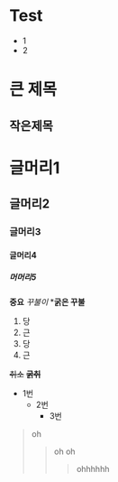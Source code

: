 # Test
- 1
- 2

큰 제목
=======

작은제목
-------

# 글머리1
## 글머리2
### 글머리3
#### 글머리4
##### 머머리5


**중요**
*꾸불이*
***굵은 꾸불**

1. 당
2. 근
3. 당
4. 근

~~취소~~
~~**굵취**~~


* 1번
  + 2번
    - 3번

> oh
> > oh oh
> > > ohhhhhh

